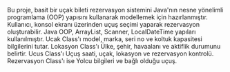 Bu proje, basit bir uçak bileti rezervasyon sistemini Java'nın nesne yönelimli programlama (OOP) yapısını kullanarak modellemek için hazırlanmıştır. Kullanıcı, konsol ekranı üzerinden uçuş seçimi yaparak rezervasyon oluşturabilir.
Java OOP, ArrayList, Scanner, LocalDateTime yapıları kullanılmıştır.
Ucak Class'ı model, marka, seri no ve koltuk kapasitesi bilgilerini tutar.
Lokasyon Class'ı Ülke, şehir, havaalanı ve aktiflik durumunu belirtir.
Ucus Class'ı Uçuş saati, uçak, lokasyon ve rezervasyon kontrolü.
Rezervasyon Class'ı ise Yolcu bilgileri ve bağlı olduğu uçuş.
